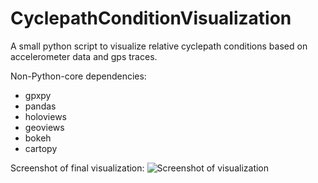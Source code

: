 # CyclepathConditionVisualization
A small python script to visualize relative cyclepath conditions based on accelerometer data and gps traces.

Non-Python-core dependencies:
* gpxpy
* pandas
* holoviews
* geoviews
* bokeh
* cartopy

Screenshot of final visualization:
![Screenshot of visualization](https://github.com/Lumiukko/CyclepathConditionVisualization/blob/main/screenshot.png)
